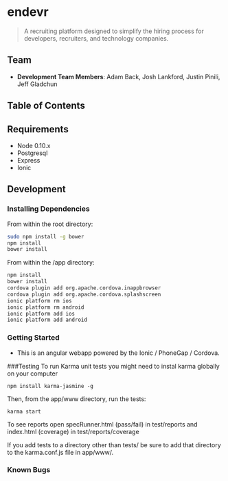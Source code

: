 # endevr

> A recruiting platform designed to simplify the hiring process for developers, recruiters, and technology companies.

## Team
  - __Development Team Members__: Adam Back, Josh Lankford, Justin Pinili, Jeff Gladchun
  
## Table of Contents

## Requirements

- Node 0.10.x
- Postgresql
- Express
- Ionic


## Development

### Installing Dependencies

From within the root directory:

```sh
sudo npm install -g bower
npm install
bower install
```

From within the /app directory:

```sh
npm install
bower install
cordova plugin add org.apache.cordova.inappbrowser
cordova plugin add org.apache.cordova.splashscreen
ionic platform rm ios
ionic platform rm android
ionic platform add ios
ionic platform add android
```
### Getting Started
- This is an angular webapp powered by the Ionic / PhoneGap / Cordova.

###Testing
To run Karma unit tests you might need to instal karma globally on your computer
```
npm install karma-jasmine -g
```
Then, from the app/www directory, run the tests:
```
karma start
```
To see reports open specRunner.html (pass/fail) in test/reports and index.html (coverage) in test/reports/coverage

If you add tests to a directory other than tests/ be sure to add that directory to the karma.conf.js file in app/www/.

### Known Bugs
